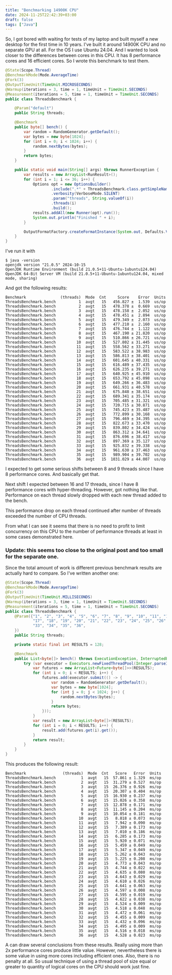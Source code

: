 ```yaml
---
title: "Benchmarking 14900K CPU"
date: 2024-11-25T22:42:39+03:00
draft: false
tags: ["Java"]
---
```


So, I got bored with waiting for tests of my laptop and built myself a new desktop for the first time in 10 years. I've built it around 14900K CPU and no separate GPU at all. For the OS I use Ubuntu 24.04. And I wanted to look closer to the differences between cores in this CPU. It has 8 performance cores and 16 efficient cores. So I wrote this benchmark to test them.

```java
@State(Scope.Thread)
@BenchmarkMode(Mode.AverageTime)
@Fork(3)
@OutputTimeUnit(TimeUnit.MICROSECONDS)
@Warmup(iterations = 3, time = 1, timeUnit = TimeUnit.SECONDS)
@Measurement(iterations = 5, time = 1, timeUnit = TimeUnit.SECONDS)
public class ThreadsBenchmark {

    @Param("default")
    public String threads;

    @Benchmark
    public byte[] bench() {
        var random = RandomGenerator.getDefault();
        var bytes = new byte[1024];
        for (int i = 0; i < 1024; i++) {
            random.nextBytes(bytes);
        }
        return bytes;
    }

    public static void main(String[] args) throws RunnerException {
        var results = new ArrayList<RunResult>();
        for (int i = 1; i <= 36; i++) {
            Options opt = new OptionsBuilder()
                    .include(".*" + ThreadsBenchmark.class.getSimpleName() + ".*")
                    .verbosity(VerboseMode.SILENT)
                    .param("threads", String.valueOf(i))
                    .threads(i)
                    .build();
            results.addAll(new Runner(opt).run());
            System.out.println("Finished " + i);
        }

        OutputFormatFactory.createFormatInstance(System.out, Defaults.VERBOSITY).endRun(results);
    }
}
```
I've run it with 
```
$ java -version
openjdk version "21.0.5" 2024-10-15
OpenJDK Runtime Environment (build 21.0.5+11-Ubuntu-1ubuntu124.04)
OpenJDK 64-Bit Server VM (build 21.0.5+11-Ubuntu-1ubuntu124.04, mixed mode, sharing)
```
And got the following results:
```
Benchmark               (threads)  Mode  Cnt     Score    Error  Units
ThreadsBenchmark.bench          1  avgt   15   456.827 ±  1.539  us/op
ThreadsBenchmark.bench          2  avgt   15   478.378 ±  0.669  us/op
ThreadsBenchmark.bench          3  avgt   15   478.158 ±  2.052  us/op
ThreadsBenchmark.bench          4  avgt   15   478.451 ±  2.894  us/op
ThreadsBenchmark.bench          5  avgt   15   479.349 ±  2.073  us/op
ThreadsBenchmark.bench          6  avgt   15   477.210 ±  2.160  us/op
ThreadsBenchmark.bench          7  avgt   15   476.744 ±  1.122  us/op
ThreadsBenchmark.bench          8  avgt   15   467.190 ± 21.820  us/op
ThreadsBenchmark.bench          9  avgt   15   510.866 ± 26.721  us/op
ThreadsBenchmark.bench         10  avgt   15   527.802 ± 31.445  us/op
ThreadsBenchmark.bench         11  avgt   15   558.562 ± 33.271  us/op
ThreadsBenchmark.bench         12  avgt   15   583.522 ± 38.983  us/op
ThreadsBenchmark.bench         13  avgt   15   586.813 ± 38.401  us/op
ThreadsBenchmark.bench         14  avgt   15   601.645 ± 40.331  us/op
ThreadsBenchmark.bench         15  avgt   15   616.489 ± 37.435  us/op
ThreadsBenchmark.bench         16  avgt   15   626.235 ± 39.271  us/op
ThreadsBenchmark.bench         17  avgt   15   640.925 ± 45.910  us/op
ThreadsBenchmark.bench         18  avgt   15   653.792 ± 45.098  us/op
ThreadsBenchmark.bench         19  avgt   15   649.266 ± 36.483  us/op
ThreadsBenchmark.bench         20  avgt   15   661.931 ± 40.578  us/op
ThreadsBenchmark.bench         21  avgt   15   675.848 ± 38.651  us/op
ThreadsBenchmark.bench         22  avgt   15   689.341 ± 35.174  us/op
ThreadsBenchmark.bench         23  avgt   15   705.485 ± 31.321  us/op
ThreadsBenchmark.bench         24  avgt   15   720.715 ± 30.871  us/op
ThreadsBenchmark.bench         25  avgt   15   745.423 ± 35.487  us/op
ThreadsBenchmark.bench         26  avgt   15   772.899 ± 30.168  us/op
ThreadsBenchmark.bench         27  avgt   15   796.469 ± 34.395  us/op
ThreadsBenchmark.bench         28  avgt   15   822.673 ± 33.470  us/op
ThreadsBenchmark.bench         29  avgt   15   839.802 ± 34.424  us/op
ThreadsBenchmark.bench         30  avgt   15   863.312 ± 34.641  us/op
ThreadsBenchmark.bench         31  avgt   15   876.696 ± 38.417  us/op
ThreadsBenchmark.bench         32  avgt   15   897.369 ± 35.127  us/op
ThreadsBenchmark.bench         33  avgt   15   925.832 ± 39.338  us/op
ThreadsBenchmark.bench         34  avgt   15   961.630 ± 37.463  us/op
ThreadsBenchmark.bench         35  avgt   15   989.904 ± 39.702  us/op
ThreadsBenchmark.bench         36  avgt   15  1031.029 ± 44.007  us/op
```
I expected to get some serious shifts between 8 and 9 threads since I have 8 performance cores. And basically get that. 

Next shift I expected between 16 and 17 threads, since I have 8 performance cores with hyper-threading. However, got nothing like that. Performance on each thread slowly dropped with each new thread added to the bench.

This performance drop on each thread continued after number of threads exceeded the number of CPU threads. 

From what I can see it seems that there is no need to profit to limit concurrency on this CPU to the number of performance threads at least in some cases demonstrated here.

### Update: this seems too close to the original post and too small for the separate one.

Since the total amount of work is different previous benchmark results are actually hard to compare. So I've written another one:

```java
@State(Scope.Thread)
@BenchmarkMode(Mode.AverageTime)
@Fork(3)
@OutputTimeUnit(TimeUnit.MILLISECONDS)
@Warmup(iterations = 3, time = 1, timeUnit = TimeUnit.SECONDS)
@Measurement(iterations = 5, time = 1, timeUnit = TimeUnit.SECONDS)
public class ThreadsBenchmark {
    @Param({"1", "2", "3", "4", "5", "6", "7", "8", "9", "10", "11", "12", "13", "14", "15", "16",
            "17", "18", "19", "20", "21", "22", "23", "24", "25", "26", "27", "28", "29", "30", "31", "32",
            "33", "34", "35", "36",
    })
    public String threads;

    private static final int RESULTS = 128;

    @Benchmark
    public List<byte[]> bench() throws ExecutionException, InterruptedException {
        try (var executor = Executors.newFixedThreadPool(Integer.parseInt(threads))) {
            var futures = new ArrayList<Future<byte[]>>(RESULTS);
            for (int i = 0; i < RESULTS; i++) {
                futures.add(executor.submit(() -> {
                    var random = RandomGenerator.getDefault();
                    var bytes = new byte[1024];
                    for (int j = 0; j < 1024; j++) {
                        random.nextBytes(bytes);
                    }
                    return bytes;
                }));
            }
            var result = new ArrayList<byte[]>(RESULTS);
            for (int i = 0; i < RESULTS; i++) {
                result.add(futures.get(i).get());
            }
            return result;
        }
    }
}
```

This produces the following result:

```
Benchmark                (threads)  Mode  Cnt   Score   Error  Units
ThreadsBenchmark.bench           1  avgt   15  57.861 ± 1.329  ms/op
ThreadsBenchmark.bench           2  avgt   15  31.279 ± 0.527  ms/op
ThreadsBenchmark.bench           3  avgt   15  26.376 ± 0.926  ms/op
ThreadsBenchmark.bench           4  avgt   15  20.307 ± 0.404  ms/op
ThreadsBenchmark.bench           5  avgt   15  16.930 ± 0.237  ms/op
ThreadsBenchmark.bench           6  avgt   15  15.026 ± 0.358  ms/op
ThreadsBenchmark.bench           7  avgt   15  12.878 ± 0.171  ms/op
ThreadsBenchmark.bench           8  avgt   15  11.145 ± 0.204  ms/op
ThreadsBenchmark.bench           9  avgt   15  10.054 ± 0.181  ms/op
ThreadsBenchmark.bench          10  avgt   15   8.818 ± 0.073  ms/op
ThreadsBenchmark.bench          11  avgt   15   7.942 ± 0.090  ms/op
ThreadsBenchmark.bench          12  avgt   15   7.389 ± 0.173  ms/op
ThreadsBenchmark.bench          13  avgt   15   7.010 ± 0.186  ms/op
ThreadsBenchmark.bench          14  avgt   15   6.285 ± 0.173  ms/op
ThreadsBenchmark.bench          15  avgt   15   5.920 ± 0.071  ms/op
ThreadsBenchmark.bench          16  avgt   15   5.459 ± 0.049  ms/op
ThreadsBenchmark.bench          17  avgt   15   5.347 ± 0.049  ms/op
ThreadsBenchmark.bench          18  avgt   15   5.262 ± 0.043  ms/op
ThreadsBenchmark.bench          19  avgt   15   5.225 ± 0.208  ms/op
ThreadsBenchmark.bench          20  avgt   15   4.773 ± 0.043  ms/op
ThreadsBenchmark.bench          21  avgt   15   4.744 ± 0.022  ms/op
ThreadsBenchmark.bench          22  avgt   15   4.635 ± 0.080  ms/op
ThreadsBenchmark.bench          23  avgt   15   4.643 ± 0.029  ms/op
ThreadsBenchmark.bench          24  avgt   15   4.610 ± 0.026  ms/op
ThreadsBenchmark.bench          25  avgt   15   4.641 ± 0.063  ms/op
ThreadsBenchmark.bench          26  avgt   15   4.597 ± 0.008  ms/op
ThreadsBenchmark.bench          27  avgt   15   4.595 ± 0.019  ms/op
ThreadsBenchmark.bench          28  avgt   15   4.622 ± 0.038  ms/op
ThreadsBenchmark.bench          29  avgt   15   4.524 ± 0.009  ms/op
ThreadsBenchmark.bench          30  avgt   15   4.518 ± 0.048  ms/op
ThreadsBenchmark.bench          31  avgt   15   4.472 ± 0.061  ms/op
ThreadsBenchmark.bench          32  avgt   15   4.455 ± 0.009  ms/op
ThreadsBenchmark.bench          33  avgt   15   4.432 ± 0.096  ms/op
ThreadsBenchmark.bench          34  avgt   15   4.495 ± 0.009  ms/op
ThreadsBenchmark.bench          35  avgt   15   4.516 ± 0.018  ms/op
ThreadsBenchmark.bench          36  avgt   15   4.528 ± 0.023  ms/op
```

A can draw several conclusions from these results. Really using more than 2x performance cores produce little value. However, nevertheless there is some value in using more cores including efficient ones. Also, there is no penalty at all. So usual technique of using a thread pool of size equal or greater to quantity of logical cores on the CPU should work just fine.
